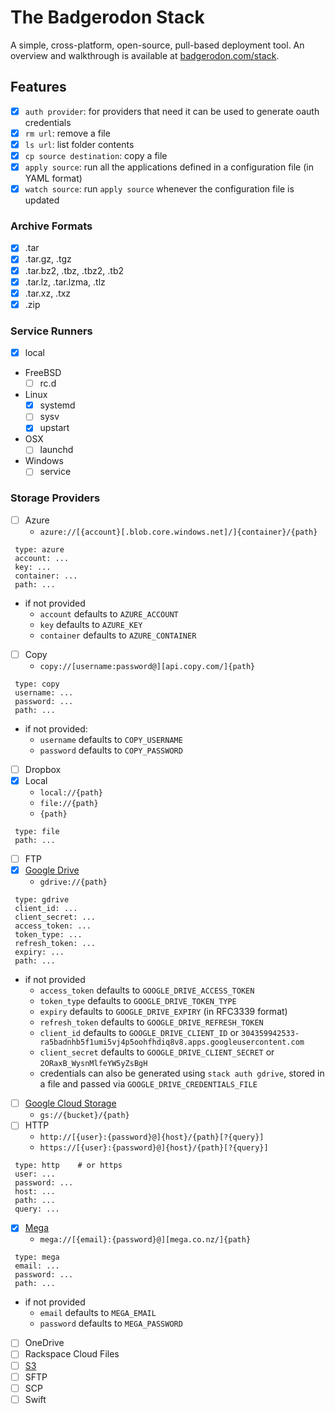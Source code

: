 # The Badgerodon Stack
A simple, cross-platform, open-source, pull-based deployment tool. An overview and walkthrough is available at [badgerodon.com/stack](https://www.badgerodon.com/stack).

## Features
- [x] `auth provider`: for providers that need it can be used to generate oauth credentials
- [x] `rm url`: remove a file
- [x] `ls url`: list folder contents
- [x] `cp source destination`: copy a file
- [x] `apply source`: run all the applications defined in a configuration file (in YAML format)
- [x] `watch source`: run `apply source` whenever the configuration file is updated

### Archive Formats
- [x] .tar
- [x] .tar.gz, .tgz
- [x] .tar.bz2, .tbz, .tbz2, .tb2
- [x] .tar.lz, .tar.lzma, .tlz
- [x] .tar.xz, .txz
- [x] .zip

### Service Runners
- [x] local
- FreeBSD
  - [ ] rc.d
- Linux
  - [x] systemd
  - [ ] sysv
  - [x] upstart
- OSX
  - [ ] launchd
- Windows
  - [ ] service

### Storage Providers
- [ ] Azure
  - `azure://[{account}[.blob.core.windows.net]/]{container}/{path}`
 ```
  type: azure
  account: ...
  key: ...
  container: ...
  path: ...
```
  - if not provided
    - `account` defaults to `AZURE_ACCOUNT`
    - `key` defaults to `AZURE_KEY`
    - `container` defaults to `AZURE_CONTAINER`
- [ ] Copy
  - `copy://[username:password@][api.copy.com/]{path}`
 ```
  type: copy
  username: ...
  password: ...
  path: ...
```
  - if not provided:
    - `username` defaults to `COPY_USERNAME`
    - `password` defaults to `COPY_PASSWORD`
- [ ] Dropbox
- [x] Local
  - `local://{path}`
  - `file://{path}`
  - `{path}`
 ```
  type: file
  path: ...
```
- [ ] FTP
- [x] [Google Drive](https://www.google.com/drive/)
  - `gdrive://{path}`
 ```
  type: gdrive
  client_id: ...
  client_secret: ...
  access_token: ...
  token_type: ...
  refresh_token: ...
  expiry: ...
  path: ...
```
  - if not provided
    - `access_token` defaults to `GOOGLE_DRIVE_ACCESS_TOKEN`
    - `token_type` defaults to `GOOGLE_DRIVE_TOKEN_TYPE`
    - `expiry` defaults to `GOOGLE_DRIVE_EXPIRY` (in RFC3339 format)
    - `refresh_token` defaults to `GOOGLE_DRIVE_REFRESH_TOKEN`
    - `client_id` defaults to `GOOGLE_DRIVE_CLIENT_ID` or `304359942533-ra5badnhb5f1umi5vj4p5oohfhdiq8v8.apps.googleusercontent.com`
    - `client_secret` defaults to `GOOGLE_DRIVE_CLIENT_SECRET` or `2ORaxB_WysnMlfeYW5yZsBgH`
    - credentials can also be generated using `stack auth gdrive`, stored in a file and passed via `GOOGLE_DRIVE_CREDENTIALS_FILE`
- [ ] [Google Cloud Storage](https://cloud.google.com/storage/)
  - `gs://{bucket}/{path}`
- [ ] HTTP
  - `http://[{user}:{password}@]{host}/{path}[?{query}]`
  - `https://[{user}:{password}@]{host}/{path}[?{query}]`
 ```
  type: http    # or https
  user: ...
  password: ...
  host: ...
  path: ...
  query: ...
```
- [x] [Mega](https://mega.co.nz)
  - `mega://[{email}:{password}@][mega.co.nz/]{path}`
 ```
  type: mega
  email: ...
  password: ...
  path: ...
```
  - if not provided
    - `email` defaults to `MEGA_EMAIL`
    - `password` defaults to `MEGA_PASSWORD`
- [ ] OneDrive
- [ ] Rackspace Cloud Files
- [ ] [S3](http://aws.amazon.com/s3/)
- [ ] SFTP
- [ ] SCP
- [ ] Swift
